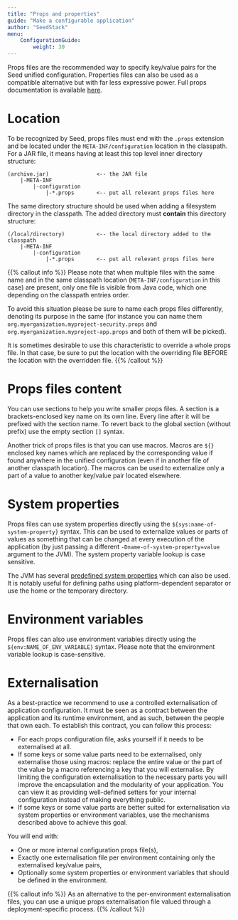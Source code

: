 ```yaml
---
title: "Props and properties"
guide: "Make a configurable application"
author: "SeedStack"
menu:
    ConfigurationGuide:
        weight: 30
---
```


Props files are the recommended way to specify key/value pairs for the Seed unified configuration. Properties files can
also be used as a compatible alternative but with far less expressive power. Full props documentation is available 
[here](/docs/seed/manual/core/configuration).

# Location

To be recognized by Seed, props files must end with the `.props` extension and be located under the `META-INF/configuration`
location in the classpath. For a JAR file, it means having at least this top level inner directory structure:

    (archive.jar)               <-- the JAR file
        |-META-INF
            |-configuration
                |-*.props       <-- put all relevant props files here
            
The same directory structure should be used when adding a filesystem directory in the classpath. The added directory
must **contain** this directory structure:

    (/local/directory)          <-- the local directory added to the classpath
        |-META-INF
            |-configuration
                |-*.props       <-- put all relevant props files here
 
{{% callout info %}}
Please note that when multiple files with the same name and in the same classpath location (`META-INF/configuration` in 
this case) are present, only one file is visible from Java code, which one depending on the classpath entries order. 

To avoid this situation please be sure to name each props files differently, denoting its purpose in the same (for instance
you can name them `org.myorganization.myproject-security.props` and `org.myorganization.myproject-app.props` and both of 
them will be picked). 

It is sometimes desirable to use this characteristic to override a whole props file. In that case, be sure to put the 
location with the overriding file BEFORE the location with the overridden file.
{{% /callout %}}
 
# Props files content
 
You can use sections to help you write smaller props files. A section is a brackets-enclosed key name on its own line. 
Every line after it will be prefixed with the section name. To revert back to the global section (without prefix) use 
the empty section `[]` syntax.

Another trick of props files is that you can use macros. Macros are `${}` enclosed key names which are replaced by the 
corresponding value if found anywhere in the unified configuration (even if in another file of another classpath 
location). The macros can be used to externalize only a part of a value to another key/value pair located elsewhere.

# System properties

Props files can use system properties directly using the `${sys:name-of-system-property}` syntax. This can be used to
externalize values or parts of values as something that can be changed at every execution of the application (by just
passing a different `-Dname-of-system-property=value` argument to the JVM). The system property variable lookup is case
sensitive.

The JVM has several [predefined system properties](http://docs.oracle.com/javase/tutorial/essential/environment/sysprop.html)
which can also be used. It is notably useful for defining paths using platform-dependent separator or use the home or the
temporary directory. 

# Environment variables

Props files can also use environment variables directly using the `${env:NAME_OF_ENV_VARIABLE}` syntax. Please note that 
the environment variable lookup is case-sensitive.

# Externalisation

As a best-practice we recommend to use a controlled externalisation of application configuration. It must be seen as a
contract between the application and its runtime environment, and as such, between the people that own each. To establish
this contract, you can follow this process:

* For each props configuration file, asks yourself if it needs to be externalised at all.
* If some keys or some value parts need to be externalised, only externalise those using macros: replace the entire value
or the part of the value by a macro referencing a key that you will externalise. By limiting the configuration externalisation
to the necessary parts you will improve the encapsulation and the modularity of your application. You can view it as providing
well-defined setters for your internal configuration instead of making everything public.
* If some keys or some value parts are better suited for externalisation via system properties or environment variables,
 use the mechanisms described above to achieve this goal.
 
You will end with:

* One or more internal configuration props file(s),
* Exactly one externalisation file per environment containing only the externalised key/value pairs,
* Optionally some system properties or environment variables that should be defined in the environment.

{{% callout info %}}
As an alternative to the per-environment externalisation files, you can use a unique props externalisation file valued 
through a deployment-specific process.
{{% /callout %}}
